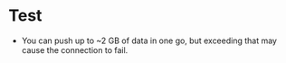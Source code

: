 # Test
- You can push up to ~2 GB of data in one go, but exceeding that may cause the connection to fail.

